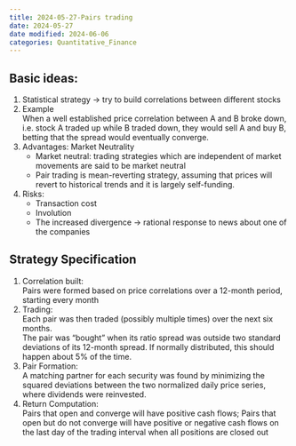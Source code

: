 ```yaml
---
title: 2024-05-27-Pairs trading
date: 2024-05-27
date modified: 2024-06-06
categories: Quantitative_Finance
---
```


## Basic ideas:

1. Statistical strategy -> try to build correlations between different stocks
2. Example  
   When a well established price correlation between A and B broke down, i.e. stock A traded up while B traded down, they would sell A and buy B, betting that the spread would eventually converge.
3. Advantages: Market Neutrality
   - Market neutral: trading strategies which are independent of market movements are said to be market neutral
   - Pair trading is mean-reverting strategy, assuming that prices will revert to historical trends and it is largely self-funding.
4. Risks:
   - Transaction cost
   - Involution
   - The increased divergence -> rational response to news about one of the companies

## Strategy Specification

1. Correlation built:  
   Pairs were formed based on price correlations over a 12-month period, starting every month
2. Trading:  
   Each pair was then traded (possibly multiple times) over the next six months.  
   The pair was “bought” when its ratio spread was outside two standard deviations of its 12-month spread. If normally distributed, this should happen about 5% of the time.
3. Pair Formation:  
   A matching partner for each security was found by minimizing the squared deviations between the two normalized daily price series, where dividends were reinvested.
4. Return Computation:  
   Pairs that open and converge will have positive cash flows; Pairs that open but do not converge will have positive or negative cash flows on the last day of the trading interval when all positions are closed out